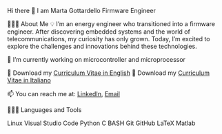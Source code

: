 Hi there 👋
I am Marta Gottardello
Firmware Engineer

👨🏻‍💻  About Me
💡  I’m an energy engineer who transitioned into a firmware engineer. After discovering embedded systems and the world of telecommunications, my curiosity has only grown. Today, I’m excited to explore the challenges and innovations behind these technologies.

🔭  I’m currently working on microcontroller and microprocessor

📌   Download my [Curriculum Vitae in English](https://github.com/martagottardello/martagottardello/blob/main/CV_Gottardello_Marta_English.pdf) 
📌   Download my [Curriculum Vitae in Italiano](https://github.com/martagottardello/martagottardello/blob/main/CV_Gottardello_Marta_Italiano.pdf)

📫   You can reach me at: [LinkedIn](https://www.linkedin.com/in/marta-gottardello-2a3a61223/), [Email](marta97gotta@gmail.com)

👨🏻‍💻  Languages and Tools

Linux  Visual Studio Code  Python  C  BASH  Git  GitHub  LaTeX  Matlab
